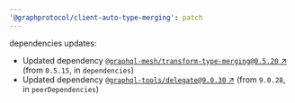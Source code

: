 ```yaml
---
'@graphprotocol/client-auto-type-merging': patch
---
```

dependencies updates:
  - Updated dependency [`@graphql-mesh/transform-type-merging@0.5.20` ↗︎](https://www.npmjs.com/package/@graphql-mesh/transform-type-merging/v/0.5.20) (from `0.5.15`, in `dependencies`)
  - Updated dependency [`@graphql-tools/delegate@9.0.30` ↗︎](https://www.npmjs.com/package/@graphql-tools/delegate/v/9.0.30) (from `9.0.28`, in `peerDependencies`)
